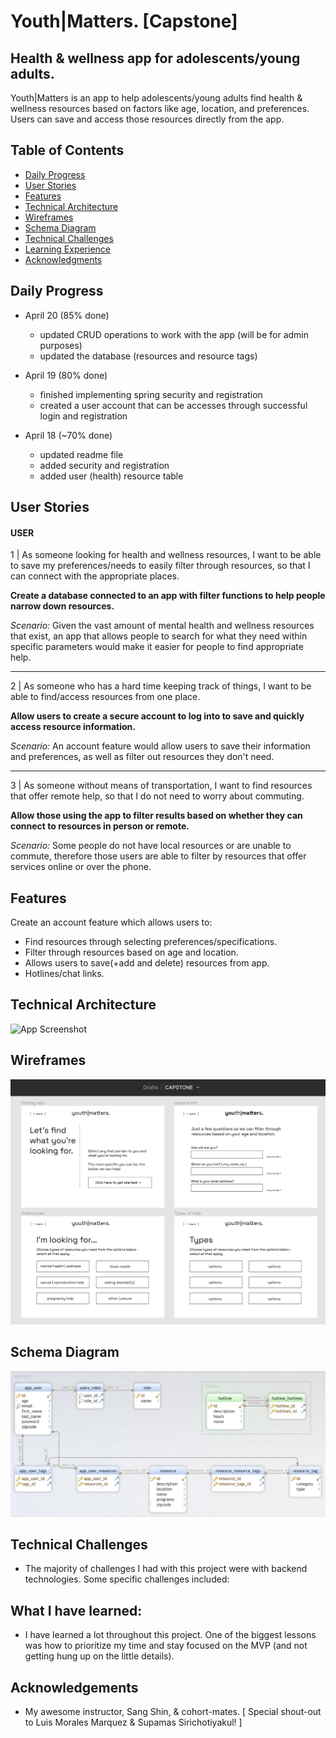 # Youth|Matters. [Capstone]

## Health & wellness app for adolescents/young adults.

Youth|Matters is an app to help adolescents/young adults find health & wellness resources based on factors like age, location, and preferences. Users can save and access those resources directly from the app.

## Table of Contents
- [Daily Progress](#daily-progress)
- [User Stories](#user-stories)
- [Features](#features)
- [Technical Architecture](#technical-architecture)
- [Wireframes](#wireframes)
- [Schema Diagram](#schema-diagram)
- [Technical Challenges](#technical-challenges)
- [Learning Experience](#what-i-have-learned)
- [Acknowledgments](#acknowledgements)


## Daily Progress

- April 20 (85% done)
  - updated CRUD operations to work with the app (will be for admin purposes)
  - updated the database (resources and resource tags)

- April 19 (80% done)
  - finished implementing spring security and registration
  - created a user account that can be accesses through successful login and registration

- April 18 (~70% done)
  - updated readme file
  - added security and registration
  - added user (health) resource table

## User Stories


#### USER
1 | As someone looking for health and wellness resources,
I want to be able to save my preferences/needs to easily filter through resources, so that I can connect with the appropriate places.

**Create a database connected to an app with filter functions to help people narrow down resources.**

*Scenario:* Given the vast amount of mental health and wellness resources that exist, an app that allows people to search for what they need within specific parameters would make it easier for people to find appropriate help.
____________
2 | As someone who has a hard time keeping track of things, I want to be able to find/access resources from one place.

**Allow users to create a secure account to log into to save and quickly access resource information.**

*Scenario:* An account feature would allow users to save their information and preferences, as well as filter out resources they don't need.
______________
3 | As someone without means of transportation,
I want to find resources that offer remote help,
so that I do not need to worry about commuting.

**Allow those using the app to filter results based on whether they can connect to resources in person or remote.**

*Scenario:* Some people do not have local resources or are unable to commute, therefore those users are able to filter by resources that offer services online or over the phone.


## Features

Create an account feature which allows users to:
- Find resources through selecting preferences/specifications.
- Filter through resources based on age and location.
- Allows users to save(+add and delete) resources from app.
- Hotlines/chat links.


## Technical Architecture

![App Screenshot](https://via.placeholder.com/468x300?text=App+Screenshot+Here)


## Wireframes

![App Screenshot](https://github.com/lo-designs/Gunther_Laura_Capstone/blob/main/capstone_wireframes.jpg)


## Schema Diagram

![App Screenshot](https://github.com/lo-designs/Gunther_Laura_Capstone/blob/main/capstone_dbschema.jpg)


## Technical Challenges

- The majority of challenges I had with this project were with backend technologies. Some specific challenges included:


## What I have learned:

- I have learned a lot throughout this project. One of the biggest lessons was how to prioritize my time and stay focused on the MVP (and not getting hung up on the little details).


## Acknowledgements

- My awesome instructor, Sang Shin, & cohort-mates.
  [ Special shout-out to Luis Morales Marquez & Supamas Sirichotiyakul! ]

